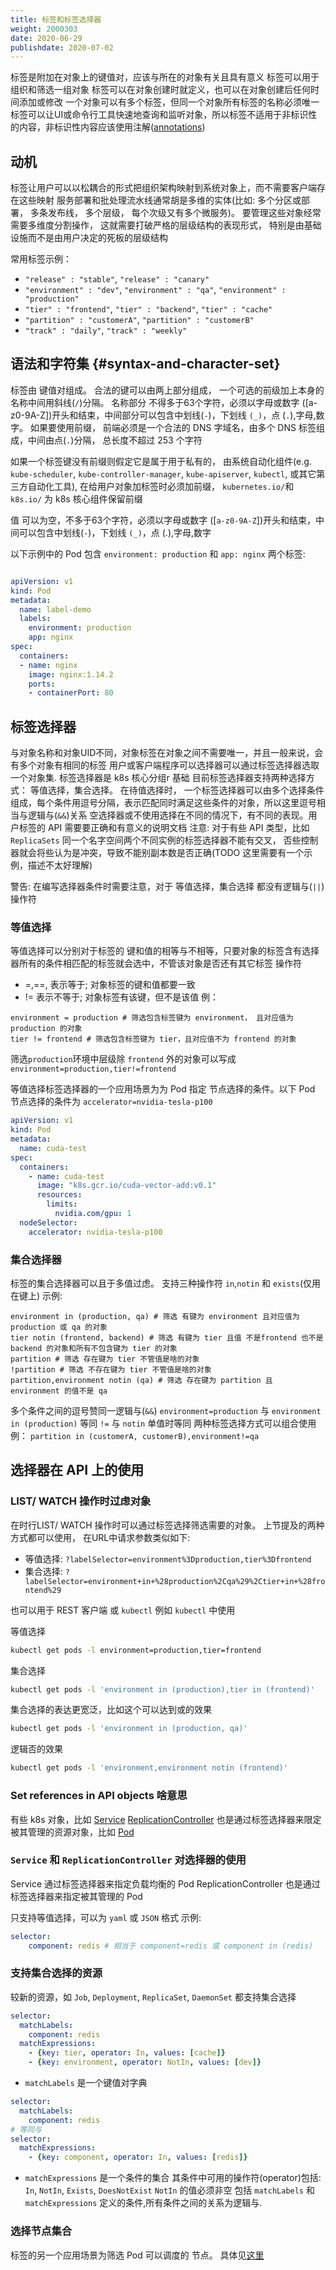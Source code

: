 ```yaml
---
title: 标签和标签选择器
weight: 2000303
date: 2020-06-29
publishdate: 2020-07-02
---
```


标签是附加在对象上的键值对，应该与所在的对象有关且具有意义
标签可以用于组织和筛选一组对象
标签可以在对象创建时就定义，也可以在对象创建后任何时间添加或修改
一个对象可以有多个标签，但同一个对象所有标签的名称必须唯一
标签可以让UI或命令行工具快速地查询和监听对象，所以标签不适用于非标识性的内容，非标识性内容应该使用注解([annotations](../04-annotation/))

## 动机

标签让用户可以以松耦合的形式把组织架构映射到系统对象上，而不需要客户端存在这些映射
服务部署和批处理流水线通常胡是多维的实体(比如: 多个分区或部署， 多条发布线， 多个层级， 每个次级又有多个微服务)。 要管理这些对象经常需要多维度分割操作， 这就需要打破严格的层级结构的表现形式， 特别是由基础设施而不是由用户决定的死板的层级结构

常用标签示例：

- `"release" : "stable"`, `"release" : "canary"`
- `"environment" : "dev"`, `"environment" : "qa"`, `"environment" : "production"`
- `"tier" : "frontend"`, `"tier" : "backend"`, `"tier" : "cache"`
- `"partition" : "customerA"`, `"partition" : "customerB"`
- `"track" : "daily"`, `"track" : "weekly"`

## 语法和字符集 {#syntax-and-character-set}

标签由 键值对组成。 合法的键可以由两上部分组成， 一个可选的前级加上本身的名称中间用斜线(`/`)分隔。
名称部分 不得多于63个字符，必须以字母或数字 ([a-z0-9A-Z])开头和结束，中间部分可以包含中划线(`-`)，下划线 `(_)`，点 (`.`),字母,数字。
如果要使用前缀， 前端必须是一个合法的 DNS 字域名，由多个 DNS 标签组成，中间由点(`.`)分隔， 总长度不超过 253 个字符

如果一个标签键没有前缀则假定它是属于用于私有的，
由系统自动化组件(e.g. `kube-scheduler`, `kube-controller-manager`, `kube-apiserver`, `kubectl`, 或其它第三方自动化工具), 在给用户对象加标签时必须加前缀， `kubernetes.io/`和 `k8s.io/` 为 k8s 核心组件保留前缀

值 可以为空，不多于63个字符，必须以字母或数字 ([`a-z0-9A-Z`])开头和结束，中间可以包含中划线(`-`)，下划线 `(_)`，点 (.),字母,数字

以下示例中的 Pod 包含 `environment: production` 和 `app: nginx` 两个标签:
```yaml

apiVersion: v1
kind: Pod
metadata:
  name: label-demo
  labels:
    environment: production
    app: nginx
spec:
  containers:
  - name: nginx
    image: nginx:1.14.2
    ports:
    - containerPort: 80
```

## 标签选择器

与对象名称和对象UID不同，对象标签在对象之间不需要唯一，并且一般来说，会有多个对象有相同的标签
用户或客户端程序可以选择器可以通过标签选择器选取一个对象集. 标签选择器是 k8s 核心分组r 基础
目前标签选择器支持两种选择方式： 等值选择，集合选择。
在待值选择时， 一个标签选择器可以由多个选择条件组成，每个条件用逗号分隔，表示匹配同时满足这些条件的对象，所以这里逗号相当与逻辑与(`&&`)关系
空选择器或不使用选择在不同的情况下，有不同的表现。用户标签的 API 需要要正确和有意义的说明文档
注意: 对于有些 API 类型，比如 `ReplicaSets` 同一个名字空间两个不同实例的标签选择器不能有交叉， 否些控制器就会将些认为是冲突，导致不能别副本数是否正确(TODO 这里需要有一个示例，描述不太好理解)

警告: 在编写选择器条件时需要注意，对于 等值选择，集合选择 都没有逻辑与(`||`)操作符

### 等值选择

等值选择可以分别对于标签的 键和值的相等与不相等，只要对象的标签含有选择器所有的条件相匹配的标签就会选中，不管该对象是否还有其它标签
操作符
- =,==, 表示等于; 对象标签的键和值都要一致
- != 表示不等于; 对象标签有该键，但不是该值
例：
```
environment = production # 筛选包含标签键为 environment， 且对应值为 production 的对象
tier != frontend # 筛选包含标签键为 tier，且对应值不为 frontend 的对象
```
筛选`production`环境中层级除 `frontend` 外的对象可以写成 `environment=production,tier!=frontend`

等值选择标签选择器的一个应用场景为为 Pod 指定 节点选择的条件。以下 Pod 节点选择的条件为 `accelerator=nvidia-tesla-p100`

```yaml
apiVersion: v1
kind: Pod
metadata:
  name: cuda-test
spec:
  containers:
    - name: cuda-test
      image: "k8s.gcr.io/cuda-vector-add:v0.1"
      resources:
        limits:
          nvidia.com/gpu: 1
  nodeSelector:
    accelerator: nvidia-tesla-p100
```

### 集合选择器

标签的集合选择器可以且于多值过虑。 支持三种操作符 `in`,`notin` 和 `exists`(仅用在键上)
示例:
```
environment in (production, qa) # 筛选 有键为 environment 且对应值为 production 或 qa 的对象
tier notin (frontend, backend) # 筛选 有键为 tier 且值 不是frontend 也不是 backend 的对象和所有不包含键为 tier 的对象
partition # 筛选 存在键为 tier 不管值是啥的对象
!partition # 筛选 不存在键为 tier 不管值是啥的对象
partition,environment notin (qa) # 筛选 存在键为 partition 且 environment 的值不是 qa
```
多个条件之间的逗号赞同一逻辑与(`&&`)
`environment=production` 与 `environment in (production)` 等同
 `!=` 与 `notin` 单值时等同
两种标签选择方式可以组合使用 例： `partition in (customerA, customerB),environment!=qa`

## 选择器在 API 上的使用

### LIST/ WATCH 操作时过虑对象

在时行LIST/ WATCH 操作时可以通过标签选择筛选需要的对象。 上节提及的两种方式都可以使用， 在URL中请求参数类似如下:
- 等值选择: `?labelSelector=environment%3Dproduction,tier%3Dfrontend`
- 集合选择: `?labelSelector=environment+in+%28production%2Cqa%29%2Ctier+in+%28frontend%29`

也可以用于 REST 客户端 或 `kubectl`
例如 `kubectl` 中使用

等值选择
```sh
kubectl get pods -l environment=production,tier=frontend
```
集合选择
```sh
kubectl get pods -l 'environment in (production),tier in (frontend)'
```
集合选择的表达更宽泛，比如这个可以达到或的效果
```sh
kubectl get pods -l 'environment in (production, qa)'
```
逻辑否的效果
```sh
kubectl get pods -l 'environment,environment notin (frontend)'
```
### Set references in API objects 啥意思

有些 k8s 对象，比如 [Service](../../../04-services-networking/00-service/) [ReplicationController](../../../03-workloads/01-controllers/01-replicationcontroller/) 也是通过标签选择器来限定被其管理的资源对象，比如 [Pod](../../../03-workloads/00-pods/)

### `Service` 和 `ReplicationController` 对选择器的使用

Service 通过标签选择器来指定负载均衡的 Pod
ReplicationController 也是通过标签选择器来指定被其管理的 Pod

只支持等值选择，可以为 `yaml` 或 `JSON` 格式
示例:
```yaml
selector:
    component: redis # 相当于 component=redis 或 component in (redis)
```

### 支持集合选择的资源

较新的资源，如 `Job`, `Deployment`, `ReplicaSet`, `DaemonSet` 都支持集合选择
```yaml
selector:
  matchLabels:
    component: redis
  matchExpressions:
    - {key: tier, operator: In, values: [cache]}
    - {key: environment, operator: NotIn, values: [dev]}
```
- `matchLabels` 是一个键值对字典
```yaml
selector:
  matchLabels:
    component: redis
# 等同与
selector:
  matchExpressions:
    - {key: component, operator: In, values: [redis]}
```

- `matchExpressions` 是一个条件的集合
其条件中可用的操作符(operator)包括: `In`, `NotIn`, `Exists`, `DoesNotExist`
`NotIn` 的值必须非空
包括 `matchLabels` 和 `matchExpressions` 定义的条件,所有条件之间的关系为逻辑与.

### 选择节点集合

标签的另一个应用场景为筛选 Pod 可以调度的 节点。 具体见[这里](../../../09-scheduling-eviction/02-assign-pod-node/)
